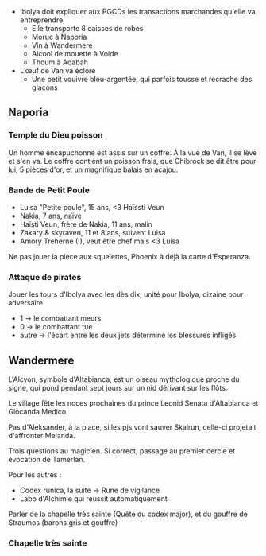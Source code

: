 - Ibolya doit expliquer aux PGCDs les transactions marchandes qu'elle va entreprendre
    - Elle transporte 8 caisses de robes
    - Morue à Naporia
    - Vin à Wandermere
    - Alcool de mouette à Voide
    - Thoum à Aqabah
- L’œuf de Van va éclore
    - Une petit vouivre bleu-argentée, qui parfois tousse et recrache des glaçons

## Naporia

### Temple du Dieu poisson

Un homme encapuchonné est assis sur un coffre. À la vue de Van, il se lève et s'en va.
Le coffre contient un poisson frais, que Chibrock se dit être pour lui,
5 pièces d'or, et un magnifique balais en acajou.

### Bande de Petit Poule

- Luisa "Petite poule", 15 ans, <3 Haïssti Veun
- Nakia, 7 ans, naïve
- Haïsti Veun, frère de Nakia, 11 ans, malin
- Zakary & skyraven, 11 et 8 ans, suivent Luisa
- Amory Treherne (!), veut être chef mais <3 Luisa 

Ne pas jouer la pièce aux squelettes, Phoenix à déjà la carte d'Esperanza.

### Attaque de pirates

Jouer les tours d'Ibolya avec les dès dix, unité pour Ibolya, dizaine pour adversaire
- 1 -> le combattant meurs
- 0 -> le combattant tue
- autre -> l'écart entre les deux jets détermine les blessures infligés

## Wandermere

L'Alcyon, symbole d'Altabianca, est un oiseau mythologique proche du signe, qui pond pendant sept jours sur un nid dérivant sur les flôts.

Le village fête les noces prochaines du prince Leonid Senata d'Altabianca et Giocanda Medico.

Pas d'Aleksander, à la place, si les pjs vont sauver Skalrun, celle-ci projetait d'affronter Melanda.

Trois questions au magicien. Si correct, passage au premier cercle et évocation de Tamerlan.

Pour les autres :
- Codex runica, la suite -> Rune de vigilance
- Labo d'Alchimie qui réussit automatiquement

Parler de la chapelle très sainte (Quête du codex major), et du gouffre de Straumos (barons gris et gouffre)

### Chapelle très sainte



